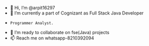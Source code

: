 - 👋 Hi, I’m @arpit16297 
- 🌱 I’m currently a part of Cognizant as Full Stack Java Developer
-     Programmer Analyst.
- 💞️ I’m ready to collaborate on fse(Java) projects
- 📫 Reach me on whatsapp-8210392094

<!---
arpit16297/arpit16297 is a ✨ special ✨ repository because its `README.md` (this file) appears on your GitHub profile.
You can click the Preview link to take a look at your changes.
--->
